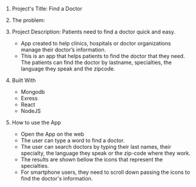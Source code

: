 1. Project's Title: Find a Doctor

2. The problem:

2. Project Description: Patients need to find a doctor quick and easy.

    * App created to help clinics, hospitals or doctor organizations manage their doctor’s information.
    * This is an app that helps patients to find the doctor that they need.  The patients can find the doctor by lastname, specialties, the language they speak and the zipcode.

3. Built With
    * Mongodb
    * Exress 
    * React 
    * NodeJS
 
4. How to use the App
    * Open the App on the web
    * The user can type a word to find a doctor.
    * The user can search doctors by typing their last names, their specialty, the language they speak or the zip-code where they work.
    * The results are shown bellow the icons that represent the specialties.
    * For smartphone users, they need to scroll down passing the icons to find the doctor's information.


